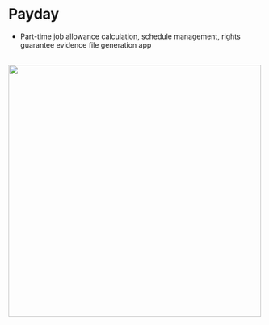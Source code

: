 # Payday
* Part-time job allowance calculation, schedule management, rights guarantee evidence file generation app

<br>

<img src="https://user-images.githubusercontent.com/73435545/104396424-fee37000-558d-11eb-8030-a7a1a1103037.PNG" width="500px" height="500px"/>
